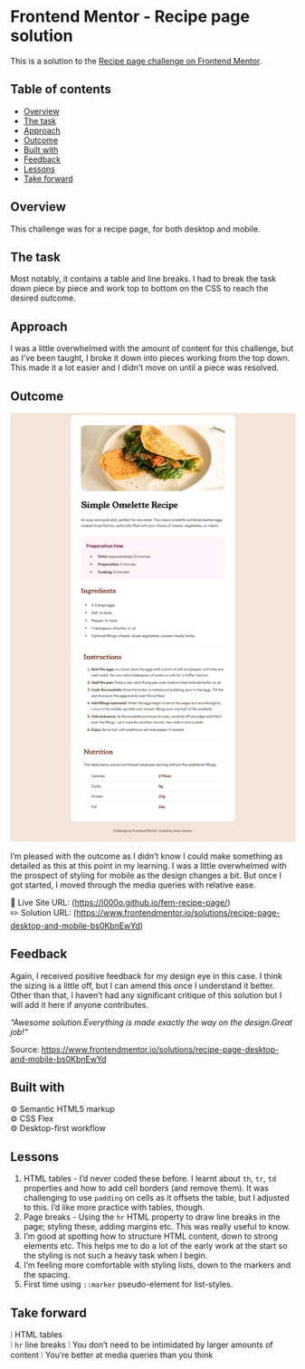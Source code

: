 # Frontend Mentor - Recipe page solution

This is a solution to the [Recipe page challenge on Frontend Mentor](https://www.frontendmentor.io/challenges/recipe-page-KiTsR8QQKm).

## Table of contents

- [Overview](#overview)
- [The task](#the-task)
- [Approach](#approach)
- [Outcome](#outcome)
- [Built with](#built-with)
- [Feedback](#feedback)
- [Lessons](#lessons)
- [Take forward](#take-forward)

## Overview

This challenge was for a recipe page, for both desktop and mobile.

## The task

Most notably, it contains a table and line breaks. I had to break the task down piece by piece and work top to bottom on the CSS to reach the desired outcome.

## Approach

I was a little overwhelmed with the amount of content for this challenge, but as I’ve been taught, I broke it down into pieces working from the top down. This made it a lot easier and I didn’t move on until a piece was resolved.

## Outcome

![](./recipe-page.png)

I’m pleased with the outcome as I didn’t know I could make something as detailed as this at this point in my learning. I was a little overwhelmed with the prospect of styling for mobile as the design changes a bit. But once I got started, I moved through the media queries with relative ease.

:jigsaw: Live Site URL: (https://i000o.github.io/fem-recipe-page/)  
:pencil2: Solution URL: (https://www.frontendmentor.io/solutions/recipe-page-desktop-and-mobile-bs0KbnEwYd)

## Feedback

Again, I received positive feedback for my design eye in this case. I think the sizing is a little off, but I can amend this once I understand it better. Other than that, I haven’t had any significant critique of this solution but I will add it here if anyone contributes.

_“Awesome solution.Everything is made exactly the way on the design.Great job!”_

Source: https://www.frontendmentor.io/solutions/recipe-page-desktop-and-mobile-bs0KbnEwYd

## Built with

:gear: Semantic HTML5 markup  
:gear: CSS Flex  
:gear: Desktop-first workflow

## Lessons

1. HTML tables - I’d never coded these before. I learnt about `th`, `tr`, `td` properties and how to add cell borders (and remove them). It was challenging to use `padding` on cells as it offsets the table, but I adjusted to this. I’d like more practice with tables, though.
2. Page breaks - Using the `hr` HTML property to draw line breaks in the page; styling these, adding margins etc. This was really useful to know.
3. I’m good at spotting how to structure HTML content, down to strong elements etc. This helps me to do a lot of the early work at the start so the styling is not such a heavy task when I begin.
4. I’m feeling more comfortable with styling lists, down to the markers and the spacing.
5. First time using `::marker` pseudo-element for list-styles.

## Take forward

:grey_exclamation: HTML tables  
:grey_exclamation: `hr` line breaks
:grey_exclamation: You don’t need to be intimidated by larger amounts of content
:grey_exclamation: You’re better at media queries than you think
